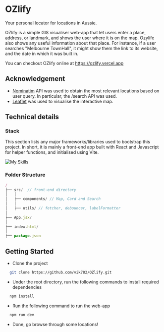 # OZlify
Your personal locator for locations in Aussie.

OZlify is a simple GIS visualiser web-app that let users enter a place, address, or landmark, and shows the user where it is on the map. Ozylife also shows any useful information about that place. For instance, if a user searches "Melbourne TownHall", it might show them the link to its website, and the date in which it was built in. 

You can checkout OZlify online at https://ozlify.vercel.app


## Acknowledgement
 - [Nominatim](https://nominatim.org/release-docs/latest/api/Search/) API was used to obtain the most relevant locations based on user query. In particular, the /search API was used.
 - [Leaflet](https://leafletjs.com/examples/quick-start/) was used to visualise the interactive map.


## Technical details

### Stack

This section lists any major frameworks/libraries used to bootstrap this project. In short, it is mainly a front-end app built with React and Javascript for helper functions, and initialised using Vite.

[![My Skills](https://skillicons.dev/icons?i=html,css,js,react)](https://skillicons.dev)

### Folder Structure

```js
/
├── src/  // front-end directory
│   │
│   ├── components/ // Map, Card and Search
│   │
│   ├── utils/ // fetcher, debouncer, labelFormatter
│
├── App.jsx/
│
├── index.html/
│
├── package.json
```

## Getting Started

- Clone the project

```bash
  git clone https://github.com/vik782/OZlify.git
```

- Under the root directory, run the following commands to install required dependencies

```bash
  npm install
```

- Run the following command to run the web-app

```bash
  npm run dev
```

- Done, go browse through some locations!
